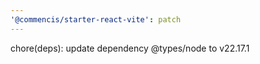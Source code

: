 ```yaml
---
'@commencis/starter-react-vite': patch
---
```


chore(deps): update dependency @types/node to v22.17.1
